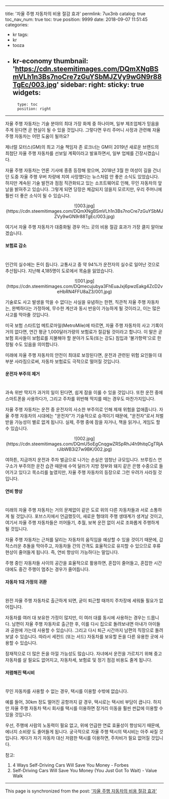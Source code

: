 
---
title: '자율 주행 자동차의 비용 절감 효과'
permlink: 7ux3nb
catalog: true
toc_nav_num: true
toc: true
position: 9999
date: 2018-09-07 11:51:45
categories:
- kr
tags:
- kr
- tooza
- kr-economy
thumbnail: 'https://cdn.steemitimages.com/DQmXNgBSmVLh1n3Bs7noCre7zGuYSbMJZVy9wGN9r88TgEc/003.jpg'
sidebar:
    right:
        sticky: true
widgets:
    -
        type: toc
        position: right
---


자율 주행 자동차는 기술 분야의 최대 가장 화제 중 하나이며, 일부 제조업체가 믿음을 주게 된다면 곧 현실이 될 수 있을 것입니다. 그렇다면 우리 주머니 사정과 관련해 자율 주행 자동차는 어떤 도움이 될까요? 

제너럴 모터스(GM)의 최고 기술 책임자 존 로크너는 GM이 2019년 새로운 브랜드의 최첨단 자율 주행 자동차를 선보일 계획이라고 발표하면서, 일부 업체를 긴장시켰습니다.  

자율 주행 자동차는 언론 기사에 종종 등장해 왔으며, 2018년 3월 한 여성이 길을 건너던 도중 자율 주행 우버 차량에 치여 사망했다는 뉴스처럼 안 좋은 소식도 있었습니다.   하지만 계속된 기술 발전과 점점 직관화되고 있는 소프트웨어로 인해, 무인 자동차의 앞날을  밝혀주고 있습니다. 그렇게 되면 당장은 체감되지 않을지 모르지만, 우리 주머니에 훨씬 더 좋은 소식이 될 수 있습니다. 

<center>
![003.jpg](https://cdn.steemitimages.com/DQmXNgBSmVLh1n3Bs7noCre7zGuYSbMJZVy9wGN9r88TgEc/003.jpg)
</center>

여기서 자율 주행 자동차가 대중화될 경우 어느 곳의 비용 절감 효과가 가장 클지 알아보겠습니다. 

#### 보험료 감소 
#
인간의 실수에는 돈이 듭니다. 교통사고 중 약 94%가 운전자의 실수로 일어난 것으로 추산됩니다. 지난해 4,185명이 도로에서 목숨을 잃었습니다.  

<center>
![001.jpg](https://cdn.steemitimages.com/DQmecujubya3FhEuaJxj6pwzEakg4ZcD2veHbRN4FFU8aZ3/001.jpg)
</center>

기술로도 사고 발생을 막을 수 없다는 사실을 유념하는 한편, 직관적 자율 주행 자동차는, 완벽하다는 가정하에, 무수한 계산과 동시 반응이 가능하게 될 것이라고, 이는 많은 사고를 막아줄 것입니다.  

미국 보험 스타트업 메트로마일(MetroMile)에 따르면, 자율 주행 자동차의 사고 기록이 거의 없다면, 연간 평균 1,000달러가량의 보험료가 절감될 것이라고 합니다. 이 말은 곧 보험 회사들이 보험료를 지불해야 할 분야가 도둑(또는 강도) 침입과 '불가항력'으로 한정될 수도 있음을 의미합니다. 

미래에 자율 주행 자동차의 안전이 최대로 보장된다면, 운전과 관련된 위험 요인들이 대부분 사라짐으로써, 자동차 보험료도 극적으로 떨어질 것입니다. 

#### 운전자 부주의 제거 
# 
과속 위반 딱지가 과거의 일이 된다면, 쉽게 잠을 이룰 수 있을 것입니다. 또한 운전 중에 스마트폰을 사용하다가, 그리고 주차를 위반해 딱지를 떼는 경우도 마찬가지입니다. 

자율 주행 자동차는  운전 중 운전자의 사소한 부주의로 인해 제재 위험을 없애줍니다. 자율 주행 자동차의 시대에는 "운전자"가 기술적으로 승객이기 때문에, "운전자"로서 처벌받을 가능성이 별로 없게 됩니다. 실제, 주행 중에 잠을 자거나, 책을 읽거나, 게임도 할 수 있습니다. 

<center>
![002.jpg](https://cdn.steemitimages.com/DQmU5oEgCnqgwZRSpRhJ4h9hitqCgTRjArJibWB3i27w9BK/002.jpg)
</center>

여하튼, 지금까지 운전과 주차 벌금으로 나가는 손실은 엄청난 규모입니다. 브루킹스 연구소가 부주의한 운전 습관 때문에 수억 달러가 지방 정부와 돼지 같은 은행 수중으로  들어가고 있다고 목소리를 높였지만, 자율 주행 자동차의 등장으로 그런 우려가 사라질 것입니다.  

#### 연비 향상 
# 
미래의 자율 주행 자동차는 거의 문제없이 같은 도로 위의 다른 자동차들과 서로 소통하게 될 것입니다. 포브스지에서 언급했듯이, 새로운 형태의 주행 생태계가 생겨날 것이고, 여기서 자율 주행 자동차들은 끼어들기, 추월, 보복 운전 없이 서로 조화롭게 주행하게 될 것입니다. 

자율 주행 자동차는 근처를 달리는 자동차의 움직임을 예상할 수 있을 것이기 때문에, 갑작스러운 추돌을 막아주고, 자동차들 간의 간격도 효율적으로 유지할 수 있으므로 후류 현상이 줄어들게 됩니다. 즉, 연비 향상이 가능하다는 말입니다. 

주행 중인 자동차들 사이의 공간을 효율적으로 활용하면, 혼잡이 줄어들고, 혼잡한 시간대에도 중간 주행이 멈추는 경우가 줄어듭니다. 

#### 자동차 1대 가정의 귀환 
# 
완전 자율 주행 자동차로 출근하게 되면, 굳이 퇴근할 때까지 주차장에 세워둘 필요가 없어집니다.  

자동차를 여러 대 보유한 가정이 많지만, 이 여러 대를 동시에 사용하는 경우는 드뭅니다. 남편이 자율 주행 자동차로 출근한 후, 이를 다시 집으로 돌려보내면 아내가 아이들과 공원에 가는데 사용할 수 있습니다. 그리고 다시 퇴근 시간까지 남편의 직장으로 돌려보낼 수 있습니다. 따라서 세컨드 (또는 서드) 자동차를 보유할 돈을 다른 유용한 곳에 사용할 수 있습니다. 

잠재적으로 더 많은 돈을 아낄 가능성도 많습니다. 자녀에서 운전을 가르치기 위해 중고 자동차를 살 필요도 없어지고,  자동차세, 보험료 및 정기 점검 비용도 줄게 됩니다.  

#### 저렴해진 택시비 
# 
무인 자동차를 사용할 수 없는 경우, 택시를 이용할 수밖에 없습니다. 

예를 들어, 30km 정도 떨어진 공항까지 갈 경우, 택시로는 택시비 부담이 큽니다. 하지만 자율 주행 자동차 택시 회사를 택시를 이용하면 장거리 이동을 훨씬 싼값에 이용할 수 있을 것입니다. 

우선, 주행에 사람의 노동력이 필요 없고, 위에 언급한 연료 효율성이 향상되기 때문에, 에너지 소비량 도 줄어들게 됩니다. 궁극적으로 자율 주행 택시의 택시비는 아주 싸질 것입니다. 게다가 자기 자동차 대신 저렴한 택시를 이용하면, 주차비가 필요 없어질 것입니다. 

참고:

1. 4 Ways Self-Driving Cars Will Save You Money - Forbes
2. Self-Driving Cars Will Save You Money (You Just Got To Wait) - Value Walk

- - -

This page is synchronized from the post: ['자율 주행 자동차의 비용 절감 효과'](https://steemit.com/@pius.pius/7ux3nb)
